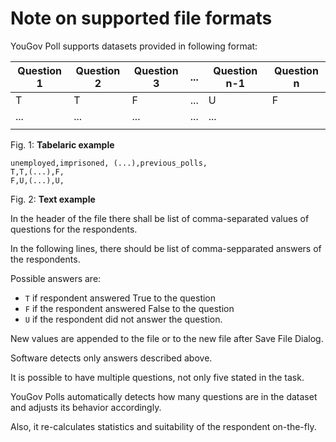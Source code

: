 # Note on supported file formats

YouGov Poll supports datasets provided in following format:

|Question 1|Question 2|Question 3| ... |Question n-1|Question n|
|---|---|---|---|---| --- |
| T  | T  | F  | ...  | U   | F 
| ...  | ...  | ...  | ...  | ...   |
|   |   |   |   |   |
Fig. 1: **Tabelaric example**

```csv
unemployed,imprisoned, (...),previous_polls,
T,T,(...),F,
F,U,(...),U,
```
Fig. 2: **Text example**

In the header of the file there shall be list of comma-separated values of questions for the respondents.

In the following lines, there should be list of comma-sepparated answers of the respondents.

Possible answers are:

* `T` if respondent answered True to the question
* `F` if the respondent answered False to the question
* `U` if the respondent did not answer the question.

New values are appended to the file or to the new file after Save File Dialog.

Software detects only answers described above. 

It is possible to have multiple questions, not only five stated in the task.

YouGov Polls automatically detects how many questions are in the dataset and adjusts its 
behavior accordingly.

Also, it re-calculates statistics and suitability of the respondent on-the-fly.
